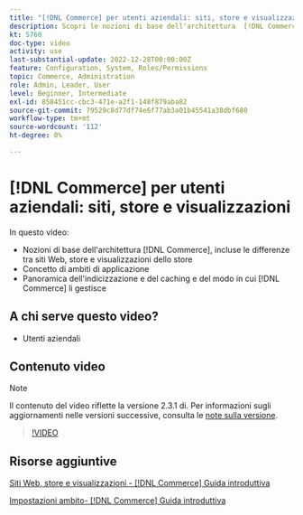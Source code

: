 ```yaml
---
title: "[!DNL Commerce] per utenti aziendali: siti, store e visualizzazioni"
description: Scopri le nozioni di base dell'architettura  [!DNL Commerce] , comprese le differenze tra siti Web, store, visualizzazioni di store e ambiti delle applicazioni. Informazioni sull’indicizzazione e il caching.
kt: 5760
doc-type: video
activity: use
last-substantial-update: 2022-12-28T00:00:00Z
feature: Configuration, System, Roles/Permissions
topic: Commerce, Administration
role: Admin, Leader, User
level: Beginner, Intermediate
exl-id: 858451cc-cbc3-471e-a2f1-148f879aba82
source-git-commit: 79529c8d77df74e6f77ab3a01b45541a38dbf680
workflow-type: tm+mt
source-wordcount: '112'
ht-degree: 0%

---
```


# [!DNL Commerce] per utenti aziendali: siti, store e visualizzazioni

In questo video:

- Nozioni di base dell&#39;architettura [!DNL Commerce], incluse le differenze tra siti Web, store e visualizzazioni dello store
- Concetto di ambiti di applicazione
- Panoramica dell&#39;indicizzazione e del caching e del modo in cui [!DNL Commerce] li gestisce

## A chi serve questo video?

- Utenti aziendali

## Contenuto video

>[!NOTE]
>
>Il contenuto del video riflette la versione 2.3.1 di. Per informazioni sugli aggiornamenti nelle versioni successive, consulta le [note sulla versione](https://experienceleague.adobe.com/docs/commerce-operations/release/notes/overview.html).

>[!VIDEO](https://video.tv.adobe.com/v/35945?quality=12&learn=on)

## Risorse aggiuntive

[Siti Web, store e visualizzazioni - [!DNL Commerce] Guida introduttiva](https://experienceleague.adobe.com/docs/commerce-admin/start/setup/websites-stores-views.html)

[Impostazioni ambito- [!DNL Commerce] Guida introduttiva](https://experienceleague.adobe.com/docs/commerce-admin/start/setup/websites-stores-views.html#scope-settings)
